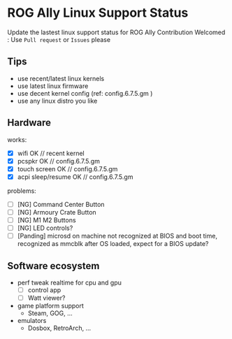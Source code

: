 # ROG Ally Linux Support Status
Update the lastest linux support status for ROG Ally 
Contribution Welcomed : Use `Pull request` or `Issues` please


## Tips

- use recent/latest linux kernels
- use latest linux firmware
- use decent kernel config (ref: config.6.7.5.gm )
- use any linux distro you like

## Hardware

works:

- [x] wifi  OK  // recent kernel
- [x] pcspkr OK  // config.6.7.5.gm
- [x] touch screen OK // config.6.7.5.gm
- [x] acpi sleep/resume OK // config.6.7.5.gm

problems:

- [ ] [NG] Command Center Button 
- [ ] [NG] Armoury Crate Button
- [ ] [NG] M1 M2 Buttons
- [ ] [NG] LED controls?
- [ ] [Panding] microsd on machine not recognized at BIOS and boot time, recognized as mmcblk after OS loaded, expect for a BIOS update?

## Software ecosystem
- perf tweak realtime for cpu and gpu	
	- [ ] control app
	- [ ] Watt viewer?
- game platform support
	- Steam, GOG, ...
- emulators
	- Dosbox, RetroArch, ...
	


